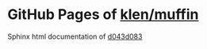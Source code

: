 GitHub Pages of [klen/muffin](https://github.com/klen/muffin.git)
===
Sphinx html documentation of [d043d083](https://github.com/klen/muffin/tree/d043d0839a6d81053e32682d3fdbc646286be704)
